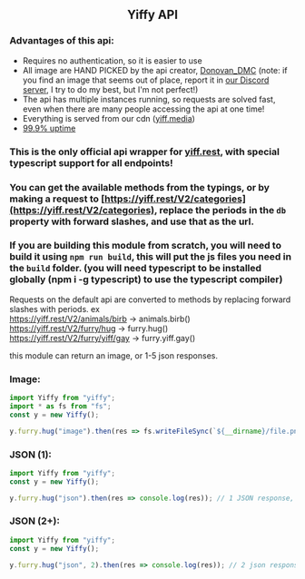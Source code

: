## <center>Yiffy API</center>

### Advantages of this api:
* Requires no authentication, so it is easier to use
* All image are HAND PICKED by the api creator, [Donovan_DMC](https://furry.cool) (note: if you find an image that seems out of place, report it in [our Discord server](https://yiff.rest/support), I try to do my best, but I'm not perfect!)
* The api has multiple instances running, so requests are solved fast, even when there are many people accessing the api at one time!
* Everything is served from our cdn ([yiff.media](https://yiff.media))
* [99.9% uptime](https://status.yiff.rest/)

### This is the **only** official api wrapper for [yiff.rest](https://docs.yiff.rest), with special typescript support for all endpoints!

### You can get the available methods from the typings, or by making a request to [https://yiff.rest/V2/categories](https://yiff.rest/V2/categories), replace the periods in the `db` property with forward slashes, and use that as the url.

### If you are building this module from scratch, you will need to build it using `npm run build`, this will put the js files you need in the `build` folder. (you will need typescript to be installed globally (npm i -g typescript) to use the typescript compiler) 

Requests on the default api are converted to methods by replacing forward slashes with periods.
ex  
https://yiff.rest/V2/animals/birb -> animals.birb()  
https://yiff.rest/V2/furry/hug -> furry.hug()  
https://yiff.rest/V2/furry/yiff/gay -> furry.yiff.gay()  

this module can return an image, or 1-5 json responses.
### Image:
```ts
import Yiffy from "yiffy";
import * as fs from "fs";
const y = new Yiffy();

y.furry.hug("image").then(res => fs.writeFileSync(`${__dirname}/file.png`, res.image));
```

### JSON (1):
```ts
import Yiffy from "yiffy";
const y = new Yiffy();

y.furry.hug("json").then(res => console.log(res)); // 1 JSON response, "json" can be omitted
```

### JSON (2+):
```ts
import Yiffy from "yiffy";
const y = new Yiffy();

y.furry.hug("json", 2).then(res => console.log(res)); // 2 json responses, an array
```
